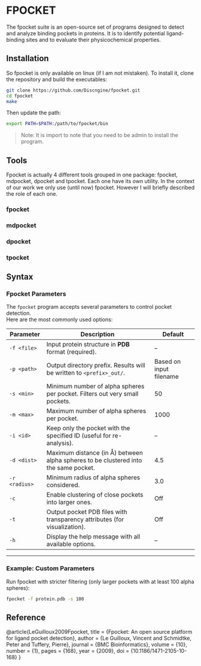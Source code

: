 # FPOCKET
The fpocket suite is an open-source set of programs designed to detect and analyze binding pockets in proteins. It is to identify potential ligand-binding sites and to evaluate their physicochemical properties.
## Installation
So fpocket is only available on linux (if I am not mistaken). To install it, clone the repository and build the executables:

```bash
git clone https://github.com/Discngine/fpocket.git
cd fpocket
make
```
Then update the path:
```bash
export PATH=$PATH:/path/to/fpocket/bin
```
> Note: It is import to note that you need to be admin to install the program.

## Tools
Fpocket is actually 4 different tools grouped in one package: fpocket, mdpocket, dpocket and tpocket. Each one have its own utility. In the context of our work we only use (until now) fpocket. However I will briefly described the role of each one.
### fpocket
### mdpocket
### dpocket
### tpocket

## Syntax
### Fpocket Parameters

The `fpocket` program accepts several parameters to control pocket detection.  
Here are the most commonly used options:

| Parameter | Description | Default |
|-----------|-------------|---------|
| `-f <file>` | Input protein structure in **PDB** format (required). | – |
| `-p <path>` | Output directory prefix. Results will be written to `<prefix>_out/`. | Based on input filename |
| `-s <min>` | Minimum number of alpha spheres per pocket. Filters out very small pockets. | 50 |
| `-m <max>` | Maximum number of alpha spheres per pocket. | 1000 |
| `-i <id>` | Keep only the pocket with the specified ID (useful for re-analysis). | – |
| `-d <dist>` | Maximum distance (in Å) between alpha spheres to be clustered into the same pocket. | 4.5 |
| `-r <radius>` | Minimum radius of alpha spheres considered. | 3.0 |
| `-c` | Enable clustering of close pockets into larger ones. | Off |
| `-t` | Output pocket PDB files with transparency attributes (for visualization). | Off |
| `-h` | Display the help message with all available options. | – |

---

### Example: Custom Parameters

Run fpocket with stricter filtering (only larger pockets with at least 100 alpha spheres):

```bash
fpocket -f protein.pdb -s 100
```
## Reference
@article{LeGuilloux2009Fpocket,
  title   = {Fpocket: An open source platform for ligand pocket detection},
  author  = {Le Guilloux, Vincent and Schmidtke, Peter and Tuffery, Pierre},
  journal = {BMC Bioinformatics},
  volume  = {10},
  number  = {1},
  pages   = {168},
  year    = {2009},
  doi     = {10.1186/1471-2105-10-168}
}
